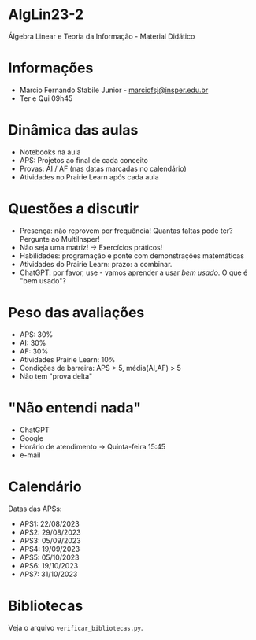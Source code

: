 # AlgLin23-2
Álgebra Linear e Teoria da Informação - Material Didático

# Informações

* Marcio Fernando Stabile Junior - marciofsj@insper.edu.br
* Ter e Qui 09h45

# Dinâmica das aulas

* Notebooks na aula
* APS: Projetos ao final de cada conceito
* Provas: AI / AF (nas datas marcadas no calendário)
* Atividades no Prairie Learn após cada aula

# Questões a discutir

* Presença: não reprovem por frequência! Quantas faltas pode ter? Pergunte ao MultiInsper!
* Não seja uma matriz! -> Exercícios práticos!
* Habilidades: programação e ponte com demonstrações matemáticas
* Atividades do Prairie Learn: prazo: a combinar.
* ChatGPT: por favor, use - vamos aprender a usar *bem usado*. O que é "bem usado"?

# Peso das avaliações

* APS: 30%
* AI: 30%
* AF: 30%
* Atividades Prairie Learn: 10%
* Condições de barreira: APS > 5, média(AI,AF) > 5
* Não tem "prova delta"

# "Não entendi nada"

* ChatGPT
* Google
* Horário de atendimento -> Quinta-feira 15:45
* e-mail

# Calendário

Datas das APSs:
* APS1: 22/08/2023
* APS2: 29/08/2023
* APS3: 05/09/2023
* APS4: 19/09/2023
* APS5: 05/10/2023
* APS6: 19/10/2023
* APS7: 31/10/2023

# Bibliotecas

Veja o arquivo `verificar_bibliotecas.py`.
